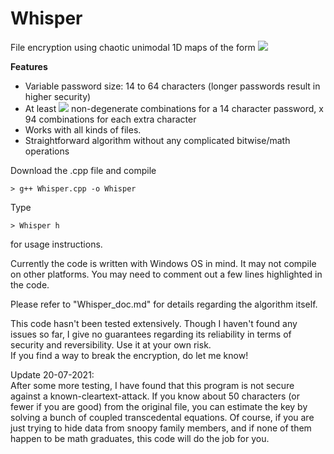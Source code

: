# Whisper
File encryption using chaotic unimodal 1D maps of the form <img src="https://render.githubusercontent.com/render/math?math=x' = rx^p(1-x)^q">

**Features**  
* Variable password size: 14 to 64 characters (longer passwords result in higher security)  
* At least <img src="https://render.githubusercontent.com/render/math?math=10^{27}"> non-degenerate combinations for a 14 character password, x 94 combinations for each extra character
* Works with all kinds of files.
* Straightforward algorithm without any complicated bitwise/math operations 

Download the .cpp file and compile  
```
> g++ Whisper.cpp -o Whisper
```
Type  
```
> Whisper h
```
for usage instructions.  

Currently the code is written with Windows OS in mind. It may not compile on other platforms. You may need to comment out a few lines highlighted in the code.  

Please refer to "Whisper_doc.md" for details regarding the algorithm itself.

This code hasn't been tested extensively. Though I haven't found any issues so far, I give no guarantees regarding its reliability in terms of security and reversibility. Use it at your own risk.  
If you find a way to break the encryption, do let me know!

Update 20-07-2021:  
After some more testing, I have found that this program is not secure against a known-cleartext-attack. If you know about 50 characters (or fewer if you are good) from the original file, you can estimate the key by solving a bunch of coupled transcedental equations. Of course, if you are just trying to hide data from snoopy family members, and if none of them happen to be math graduates, this code will do the job for you.
